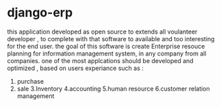 # django-erp
this application developed as open source to extends all voulanteer  developer , to complete with that software to available and too interesting for the end user.
the goal of this software is create Enterprise resouce planning for information management system, in any company from all companies.
one of the most applcations should be developed and optimized , based on users experiance such as :
1. purchase
2. sale 
3.Inventory
4.accounting
5.human resource 
6.customer relation management 
